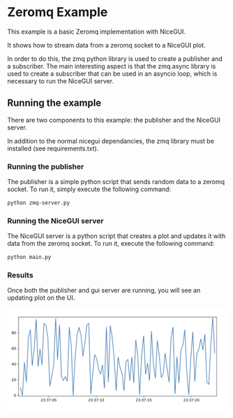 # Zeromq Example

This example is a basic Zeromq implementation with NiceGUI.

It shows how to stream data from a zeromq socket to a NiceGUI plot.

In order to do this, the zmq python library is used to create a publisher and a subscriber. The main interesting aspect is that the zmq.async library is used to create a subscriber that can be used in an asyncio loop, which is necessary to run the NiceGUI server.

## Running the example

There are two components to this example: the publisher and the NiceGUI server.

In addition to the normal nicegui dependancies, the zmq library must be installed (see requirements.txt).

### Running the publisher

The publisher is a simple python script that sends random data to a zeromq socket. To run it, simply execute the following command:

```bash
python zmq-server.py
```

### Running the NiceGUI server

The NiceGUI server is a python script that creates a plot and updates it with data from the zeromq socket. To run it, execute the following command:

```bash
python main.py
```

### Results

Once both the publisher and gui server are running, you will see an updating plot on the UI.

![plot](images/plot.png)
